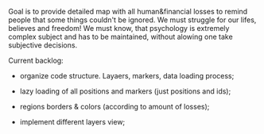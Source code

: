 Goal is to provide detailed map with all human&financial losses to remind people that some things couldn't be ignored. We must struggle for our lifes, believes and freedom! 
We must know, that psychology is extremely complex subject and has to be maintained, without alowing one take subjective decisions.

Current backlog:
  - organize code structure. Layaers, markers, data loading process;

  - lazy loading of all positions and markers (just positions and ids);

  - regions borders & colors (according to amount of losses);

  - implement different layers view;
